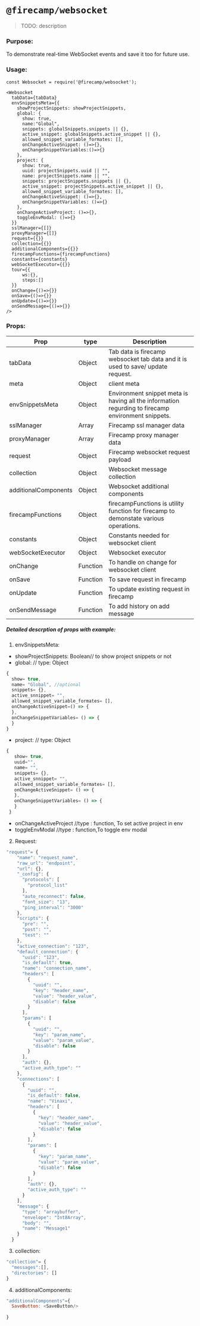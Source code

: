 # `@firecamp/websocket`

> TODO: description

### Purpose:
To demonstrate real-time WebSocket events and save it too for future use.

### Usage:

```
const Websocket = require('@firecamp/websocket');

<Websocket
  tabData={tabData}
  envSnippetsMeta={{
    showProjectSnippets: showProjectSnippets,
    global: {
      show: true,
      name:"Global",
      snippets: globalSnippets.snippets || {},
      active_snippet: globalSnippets.active_snippet || {},
      allowed_snippet_variable_formates: [],
      onChangeActiveSnippet: ()=>{},
      onChangeSnippetVariables:()=>{}
    },
    project: {
      show: true,
      uuid: projectSnippets.uuid || "",
      name: projectSnippets.name || "",
      snippets: projectSnippets.snippets || {},
      active_snippet: projectSnippets.active_snippet || {},
      allowed_snippet_variable_formates: [],
      onChangeActiveSnippet: ()=>{},
      onChangeSnippetVariables: ()=>{}
    },
    onChangeActiveProject: ()=>{},
    toggleEnvModal: ()=>{}
  }}
  sslManager={[]}
  proxyManager={[]}
  request={{}}
  collection={{}}
  additionalComponents={{}}
  firecampFunctions={firecampFunctions}
  constants={constants}
  webSocketExecutor={{}}
  tour={{
      ws:{},
      steps:[]  
  }}
  onChange={()=>{}}
  onSave={()=>{}}
  onUpdate={()=>{}}
  onSendMessage={()=>{}}
/>

```

### Props:



|  Prop | type | Description  |   
|---|---|---|
|  tabData | Object |Tab data is firecamp websocket tab data and it is used to save/ update request.   | 
|  meta | Object |client meta  |
| envSnippetsMeta  | Object | Environment snippet meta is having all the information regurding to firecamp environment snippets. |  
|  sslManager | Array | Firecamp ssl manager data  |  
|  proxyManager | Array|Firecamp proxy manager data  |  
|  request |  Object |Firecamp websocket request payload  |  
|  collection |  Object | Websocket message collection  |
|  additionalComponents |  Object | Websocket additional components  |  
|  firecampFunctions | Object | firecampFunctions is utility function for firecamp to demonstate various operations.  |  
|  constants |  Object |Constants needed for websocket client  |  
|  webSocketExecutor |  Object |Websocket executor |  
|  onChange |  Function | To handle on change for websocket client  |  
|  onSave |  Function |To save request in firecamp  |  
|  onUpdate |  Function |To update existing request in firecamp  |  
|  onSendMessage |  Function |To add history on add message  |
  

##### Detailed descrption of props with example:  

1. envSnippetsMeta:

- showProjectSnippets: Boolean// to show project snippets or not
- global:  // type: Object
 ```javascript
{
   show= true,
   name= "Global", //optional
   snippets= {},
   active_snnippet= "",
   allowed_snippet_variable_formates= [],
   onChangeActiveSnippet=() => {
   },
   onChangeSnippetVariables= () => {
   }
 }
 ```
 - project:  // type: Object
 ```javascript
 {     
    show= true,
    uuid="",
    name= "",
    snippets= {},
    active_snnippet= "",
    allowed_snippet_variable_formates= [],
    onChangeActiveSnippet= () => {
    },
    onChangeSnippetVariables= () => {
    }
  }
 
 ```
   - onChangeActiveProject //type : function, To set active project in env
   - toggleEnvModal //type : function,To toggle env modal
   
2. Request:

```javascript
"request"= {
    "name": "request_name",
    "raw_url": "endpoint",
    "url": {},
    "_config": {
      "protocols": [
        "protocol_list"
      ],
      "auto_reconnect": false,
      "font_size": "13",
      "ping_interval": "3000"
    },
    "scripts": {
      "pre": "",
      "post": "",
      "test": ""
    },
    "active_connection": "123",
    "default_connection": {
      "uuid": "123",
      "is_default": true,
      "name": "connection_name",
      "headers": [
        {
          "uuid": "",
          "key": "header_name",
          "value": "header_value",
          "disable": false
        }
      ],
      "params": [
        {
          "uuid": "",
          "key": "param_name",
          "value": "param_value",
          "disable": false
        }
      ],
      "auth": {},
      "active_auth_type": ""
    },
    "connections": [
      {
        "uuid": "",
        "is_default": false,
        "name": "Vinaxi",
        "headers": [
          {
            "key": "header_name",
            "value": "header_value",
            "disable": false
          }
        ],
        "params": [
          {
            "key": "param_name",
            "value": "param_value",
            "disable": false
          }
        ],
        "auth": {},
        "active_auth_type": ""
      }
    ],
    "message": {
      "type": "arraybuffer",
      "envelope": "Int8Array",
      "body": "",
      "name": "Message1"
    }
  }
```

3. collection:

```javascript
"collection"= {
  "messages":[],
  "directories": []
}
``` 

4. additionalComponents: 
```javascript
"additionalComponents"={       
  SaveButton: <SaveButton/>
  
}
```
